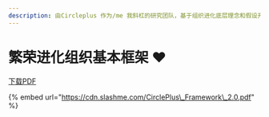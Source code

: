 ```yaml
---
description: 由Circleplus 作为/me 我斜杠的研究团队，基于组织进化底层理念和假设开发的一套面向未来组织进化的实操手册。
---
```


# 繁荣进化组织基本框架 ❤️

[下载PDF](https://cdn.slashme.com/CirclePlus_Framework_2.0.pdf)

{% embed url="https://cdn.slashme.com/CirclePlus\_Framework\_2.0.pdf" %}



